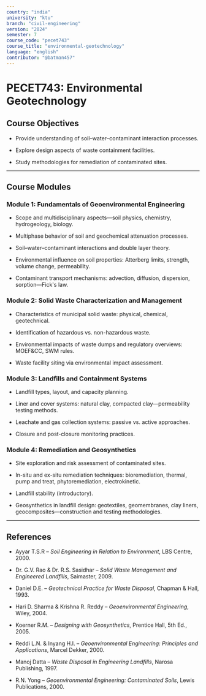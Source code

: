 ```yaml
---
country: "india"
university: "ktu"
branch: "civil-engineering"
version: "2024"
semester: 7
course_code: "pecet743"
course_title: "environmental-geotechnology"
language: "english"
contributor: "@batman457"
---
```


# PECET743: Environmental Geotechnology

## Course Objectives

- Provide understanding of soil–water–contaminant interaction processes.

- Explore design aspects of waste containment facilities.

- Study methodologies for remediation of contaminated sites.

---

## Course Modules

### Module 1: Fundamentals of Geoenvironmental Engineering

- Scope and multidisciplinary aspects—soil physics, chemistry, hydrogeology, biology.

- Multiphase behavior of soil and geochemical attenuation processes.

- Soil–water–contaminant interactions and double layer theory.

- Environmental influence on soil properties: Atterberg limits, strength, volume change, permeability.

- Contaminant transport mechanisms: advection, diffusion, dispersion, sorption—Fick's law.

### Module 2: Solid Waste Characterization and Management

- Characteristics of municipal solid waste: physical, chemical, geotechnical.

- Identification of hazardous vs. non-hazardous waste.

- Environmental impacts of waste dumps and regulatory overviews: MOEF&CC, SWM rules.

- Waste facility siting via environmental impact assessment.

### Module 3: Landfills and Containment Systems

- Landfill types, layout, and capacity planning.

- Liner and cover systems: natural clay, compacted clay—permeability testing methods.

- Leachate and gas collection systems: passive vs. active approaches.

- Closure and post-closure monitoring practices.

### Module 4: Remediation and Geosynthetics

- Site exploration and risk assessment of contaminated sites.

- In-situ and ex-situ remediation techniques: bioremediation, thermal, pump and treat, phytoremediation, electrokinetic.

- Landfill stability (introductory).

- Geosynthetics in landfill design: geotextiles, geomembranes, clay liners, geocomposites—construction and testing methodologies.

---

## References

- Ayyar T.S.R – *Soil Engineering in Relation to Environment*, LBS Centre, 2000.

- Dr. G.V. Rao & Dr. R.S. Sasidhar – *Solid Waste Management and Engineered Landfills*, Saimaster, 2009.

- Daniel D.E. – *Geotechnical Practice for Waste Disposal*, Chapman & Hall, 1993.

- Hari D. Sharma & Krishna R. Reddy – *Geoenvironmental Engineering*, Wiley, 2004.

- Koerner R.M. – *Designing with Geosynthetics*, Prentice Hall, 5th Ed., 2005.

- Reddi L.N. & Inyang H.I. – *Geoenvironmental Engineering: Principles and Applications*, Marcel Dekker, 2000.

- Manoj Datta – *Waste Disposal in Engineering Landfills*, Narosa Publishing, 1997.

- R.N. Yong – *Geoenvironmental Engineering: Contaminated Soils*, Lewis Publications, 2000.
